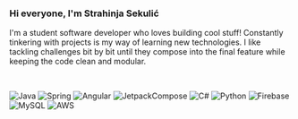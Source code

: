 ### Hi everyone, I'm Strahinja Sekulić
I'm a student software developer who loves building cool stuff! Constantly tinkering with projects is my way of learning new technologies. I like tackling challenges bit by bit until they compose into the final feature while keeping the code clean and modular.

<br>

![Java](https://img.shields.io/badge/java-black.svg?style=for-the-badge&logo=java&logoColor=white)
![Spring](https://img.shields.io/badge/spring-black.svg?style=for-the-badge&logo=spring&logoColor=white) 
![Angular](https://img.shields.io/badge/angular-black.svg?style=for-the-badge&logo=angular&logoColor=white) 
![JetpackCompose](https://img.shields.io/badge/jetpack_compose-black.svg?style=for-the-badge&logo=jetpack-compose&logoColor=white)
![C#](https://img.shields.io/badge/c%23-black.svg?style=for-the-badge&logo=c-sharp&logoColor=white) 
![Python](https://img.shields.io/badge/python-black?style=for-the-badge&logo=python&logoColor=white)
![Firebase](https://img.shields.io/badge/firebase-black.svg?style=for-the-badge&logo=firebase&logoColor=white)  
![MySQL](https://img.shields.io/badge/mysql-black.svg?style=for-the-badge&logo=mysql&logoColor=white)
![AWS](https://img.shields.io/badge/AWS-black.svg?style=for-the-badge&logo=amazon-aws&logoColor=white)


<!--
**StraleXY/StraleXY** is a ✨ _special_ ✨ repository because its `README.md` (this file) appears on your GitHub profile.

Here are some ideas to get you started:

- 🔭 I’m currently working on ...
- 🌱 I’m currently learning ...
- 👯 I’m looking to collaborate on ...
- 🤔 I’m looking for help with ...
- 💬 Ask me about ...
- 📫 How to reach me: ...
- 😄 Pronouns: ...
- ⚡ Fun fact: ...
-->
